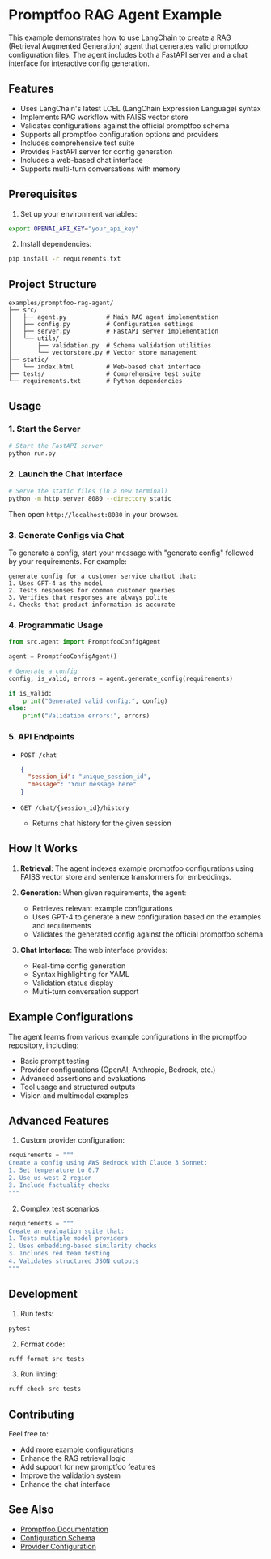 # Promptfoo RAG Agent Example

This example demonstrates how to use LangChain to create a RAG (Retrieval Augmented Generation) agent that generates valid promptfoo configuration files. The agent includes both a FastAPI server and a chat interface for interactive config generation.

## Features

- Uses LangChain's latest LCEL (LangChain Expression Language) syntax
- Implements RAG workflow with FAISS vector store
- Validates configurations against the official promptfoo schema
- Supports all promptfoo configuration options and providers
- Includes comprehensive test suite
- Provides FastAPI server for config generation
- Includes a web-based chat interface
- Supports multi-turn conversations with memory

## Prerequisites

1. Set up your environment variables:

```bash
export OPENAI_API_KEY="your_api_key"
```

2. Install dependencies:

```bash
pip install -r requirements.txt
```

## Project Structure

```
examples/promptfoo-rag-agent/
├── src/
│   ├── agent.py           # Main RAG agent implementation
│   ├── config.py          # Configuration settings
│   ├── server.py          # FastAPI server implementation
│   └── utils/
│       ├── validation.py  # Schema validation utilities
│       └── vectorstore.py # Vector store management
├── static/
│   └── index.html         # Web-based chat interface
├── tests/                 # Comprehensive test suite
└── requirements.txt       # Python dependencies
```

## Usage

### 1. Start the Server

```bash
# Start the FastAPI server
python run.py
```

### 2. Launch the Chat Interface

```bash
# Serve the static files (in a new terminal)
python -m http.server 8080 --directory static
```

Then open `http://localhost:8080` in your browser.

### 3. Generate Configs via Chat

To generate a config, start your message with "generate config" followed by your requirements. For example:

```
generate config for a customer service chatbot that:
1. Uses GPT-4 as the model
2. Tests responses for common customer queries
3. Verifies that responses are always polite
4. Checks that product information is accurate
```

### 4. Programmatic Usage

```python
from src.agent import PromptfooConfigAgent

agent = PromptfooConfigAgent()

# Generate a config
config, is_valid, errors = agent.generate_config(requirements)

if is_valid:
    print("Generated valid config:", config)
else:
    print("Validation errors:", errors)
```

### 5. API Endpoints

- `POST /chat`
  ```json
  {
    "session_id": "unique_session_id",
    "message": "Your message here"
  }
  ```

- `GET /chat/{session_id}/history`
  - Returns chat history for the given session

## How It Works

1. **Retrieval**: The agent indexes example promptfoo configurations using FAISS vector store and sentence transformers for embeddings.

2. **Generation**: When given requirements, the agent:
   - Retrieves relevant example configurations
   - Uses GPT-4 to generate a new configuration based on the examples and requirements
   - Validates the generated config against the official promptfoo schema

3. **Chat Interface**: The web interface provides:
   - Real-time config generation
   - Syntax highlighting for YAML
   - Validation status display
   - Multi-turn conversation support

## Example Configurations

The agent learns from various example configurations in the promptfoo repository, including:

- Basic prompt testing
- Provider configurations (OpenAI, Anthropic, Bedrock, etc.)
- Advanced assertions and evaluations
- Tool usage and structured outputs
- Vision and multimodal examples

## Advanced Features

1. Custom provider configuration:

```python
requirements = """
Create a config using AWS Bedrock with Claude 3 Sonnet:
1. Set temperature to 0.7
2. Use us-west-2 region
3. Include factuality checks
"""
```

2. Complex test scenarios:

```python
requirements = """
Create an evaluation suite that:
1. Tests multiple model providers
2. Uses embedding-based similarity checks
3. Includes red team testing
4. Validates structured JSON outputs
"""
```

## Development

1. Run tests:

```bash
pytest
```

2. Format code:

```bash
ruff format src tests
```

3. Run linting:

```bash
ruff check src tests
```

## Contributing

Feel free to:

- Add more example configurations
- Enhance the RAG retrieval logic
- Add support for new promptfoo features
- Improve the validation system
- Enhance the chat interface

## See Also

- [Promptfoo Documentation](https://www.promptfoo.dev/docs)
- [Configuration Schema](https://www.promptfoo.dev/docs/configuration/schema)
- [Provider Configuration](https://www.promptfoo.dev/docs/providers)
